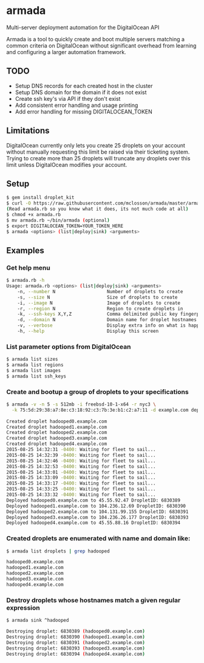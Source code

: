 # armada
Multi-server deployment automation for the DigitalOcean API

Armada is a tool to quickly create and boot multiple servers matching a
common criteria on DigitalOcean without significant overhead from
learning and configuring a larger automation framework.

## TODO

* Setup DNS records for each created host in the cluster
* Setup DNS domain for the domain if it does not exist
* Create ssh key's via API if they don't exist
* Add consistent error handling and usage printing
* Add error handling for missing DIGITALOCEAN_TOKEN

## Limitations

DigitalOcean currently only lets you create 25 droplets on your account
without manually requesting this limit be raised via their ticketing
system.  Trying to create more than 25 droplets will truncate any
droplets over this limit unless DigitalOcean modifies your account.

## Setup

```sh
$ gem install droplet_kit
$ curl -O https://raw.githubusercontent.com/mclosson/armada/master/armada.rb
(Read armada.rb so you know what it does, its not much code at all)
$ chmod +x armada.rb
$ mv armada.rb ~/bin/armada (optional)
$ export DIGITALOCEAN_TOKEN=YOUR_TOKEN_HERE
$ armada <options> (list|deploy|sink) <arguments>
```

## Examples

### Get help menu

```sh
$ armada.rb -h
Usage: armada.rb <options> (list|deploy|sink) <arguments>
    -n, --number N                   Number of droplets to create
    -s, --size N                     Size of droplets to create
    -i, --image N                    Image of droplets to create
    -r, --region N                   Region to create droplets in
    -k, --ssh-keys X,Y,Z             Comma delimited public key fingerprints
    -d, --domain N                   Domain name for droplet hostnames
    -v, --verbose                    Display extra info on what is happening
    -h, --help                       Display this screen
```

### List parameter options from DigitalOcean

```sh
$ armada list sizes
$ armada list regions
$ armada list images
$ armada list ssh_keys
```

### Create and bootup a group of droplets to your specifications

```sh
$ armada -v -n 5 -s 512mb -i freebsd-10-1-x64 -r nyc3 \
  -k 75:5d:29:38:a7:8e:c3:18:92:c3:7b:3e:b1:c2:a7:11 -d example.com deploy hadooped
  
Created droplet hadooped0.example.com
Created droplet hadooped1.example.com
Created droplet hadooped2.example.com
Created droplet hadooped3.example.com
Created droplet hadooped4.example.com
2015-08-25 14:32:31 -0400: Waiting for fleet to sail...
2015-08-25 14:32:39 -0400: Waiting for fleet to sail...
2015-08-25 14:32:46 -0400: Waiting for fleet to sail...
2015-08-25 14:32:53 -0400: Waiting for fleet to sail...
2015-08-25 14:33:01 -0400: Waiting for fleet to sail...
2015-08-25 14:33:09 -0400: Waiting for fleet to sail...
2015-08-25 14:33:17 -0400: Waiting for fleet to sail...
2015-08-25 14:33:25 -0400: Waiting for fleet to sail...
2015-08-25 14:33:32 -0400: Waiting for fleet to sail...
Deployed hadooped0.example.com to 45.55.92.47 DropletID: 6830389
Deployed hadooped1.example.com to 104.236.12.69 DropletID: 6830390
Deployed hadooped2.example.com to 104.131.99.155 DropletID: 6830391
Deployed hadooped3.example.com to 104.236.26.177 DropletID: 6830393
Deployed hadooped4.example.com to 45.55.88.16 DropletID: 6830394
```

### Created droplets are enumerated with name and domain like:

```sh
$ armada list droplets | grep hadooped

hadooped0.example.com
hadooped1.example.com
hadooped2.example.com
hadooped3.example.com
hadooped4.example.com
```

### Destroy droplets whose hostnames match a given regular expression

```sh
$ armada sink ^hadooped

Destroying droplet: 6830389 (hadooped0.example.com)
Destroying droplet: 6830390 (hadooped1.example.com)
Destroying droplet: 6830391 (hadooped2.example.com)
Destroying droplet: 6830393 (hadooped3.example.com)
Destroying droplet: 6830394 (hadooped4.example.com)
```
